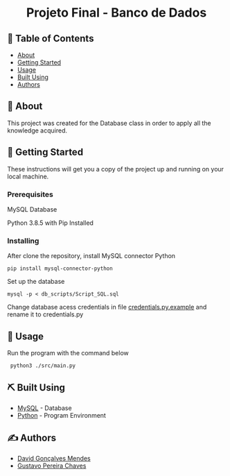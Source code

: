 <h1 align="center">Projeto Final - Banco de Dados</h3>

## 📝 Table of Contents

- [About](#about)
- [Getting Started](#getting_started)
- [Usage](#usage)
- [Built Using](#built_using)
- [Authors](#authors)

## 🧐 About <a name = "about"></a>

This project was created for the Database class in order to apply all the knowledge acquired.

## 🏁 Getting Started <a name = "getting_started"></a>

These instructions will get you a copy of the project up and running on your local machine.

### Prerequisites

MySQL Database

Python 3.8.5 with Pip Installed

### Installing

After clone the repository, install MySQL connector Python
```
pip install mysql-connector-python
```
Set up the database
```
mysql -p < db_scripts/Script_SQL.sql
```
Change database acess credentials in file [credentials.py.example](./src/credentials.py.example) and rename it to credentials.py


## 🎈 Usage <a name="usage"></a>

Run the program with the command below
```
 python3 ./src/main.py
```


## ⛏️ Built Using <a name = "built_using"></a>

- [MySQL](https://www.mysql.com/) - Database
- [Python](https://www.python.org/) - Program Environment

## ✍️ Authors <a name = "authors"></a>

- [David Gonçalves Mendes](https://github.com/DavidsonGM)
- [Gustavo Pereira Chaves](https://github.com/gustavo-oo)
